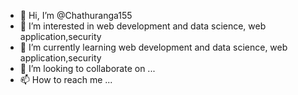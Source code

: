- 👋 Hi, I’m @Chathuranga155
- 👀 I’m interested in web development and data science, web application,security
- 🌱 I’m currently learning web development and data science, web application,security 
- 💞️ I’m looking to collaborate on ...
- 📫 How to reach me ...

<!---
Chathuranga155/Chathuranga155 is a ✨ special ✨ repository because its `README.md` (this file) appears on your GitHub profile.
You can click the Preview link to take a look at your changes.
--->
